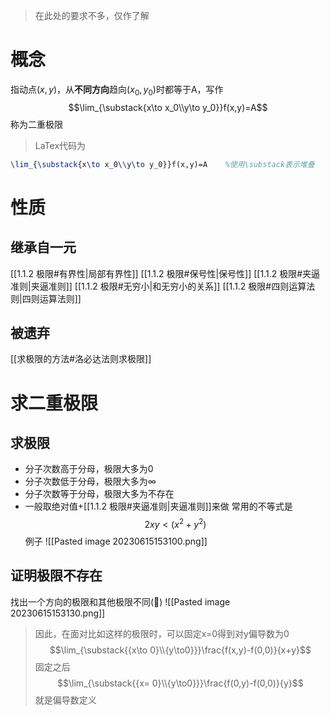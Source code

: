 > 在此处的要求不多，仅作了解
# 概念
指动点$(x,y)$，从**不同方向**趋向$(x_0,y_0)$时都等于A，写作
$$\lim_{\substack{x\to x_0\\y\to y_0}}f(x,y)=A$$
称为二重极限
> LaTex代码为
```latex
\lim_{\substack{x\to x_0\\y\to y_0}}f(x,y)=A    %使用\substack表示堆叠
```

# 性质
## 继承自一元
[[1.1.2 极限#有界性|局部有界性]]
[[1.1.2 极限#保号性|保号性]]
[[1.1.2 极限#夹逼准则|夹逼准则]]
[[1.1.2 极限#无穷小|和无穷小的关系]]
[[1.1.2 极限#四则运算法则|四则运算法则]]

## 被遗弃
[[求极限的方法#洛必达法则求极限]]

# 求二重极限
## 求极限
- 分子次数高于分母，极限大多为0
- 分子次数低于分母，极限大多为$\infty$
- 分子次数等于分母，极限大多为不存在
- 一般取绝对值+[[1.1.2 极限#夹逼准则|夹逼准则]]来做
常用的不等式是
$$2xy<(x^2+y^2)$$
例子
![[Pasted image 20230615153100.png]]


## 证明极限不存在
找出一个方向的极限和其他极限不同(🌟)
![[Pasted image 20230615153130.png]]
> 因此，在面对比如这样的极限时，可以固定x=0得到对y偏导数为0
$$\lim_{\substack{{x\to 0}\\{y\to0}}}\frac{f(x,y)-f(0,0)}{x+y}$$
固定之后
$$\lim_{\substack{{x= 0}\\{y\to0}}}\frac{f(0,y)-f(0,0)}{y}$$
就是偏导数定义